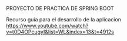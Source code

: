 PROYECTO DE PRACTICA DE SPRING BOOT 



Recurso guia para el desarrollo de la aplicacion
https://www.youtube.com/watch?v=t0D4OPcugyI&list=WL&index=13&t=4912s
